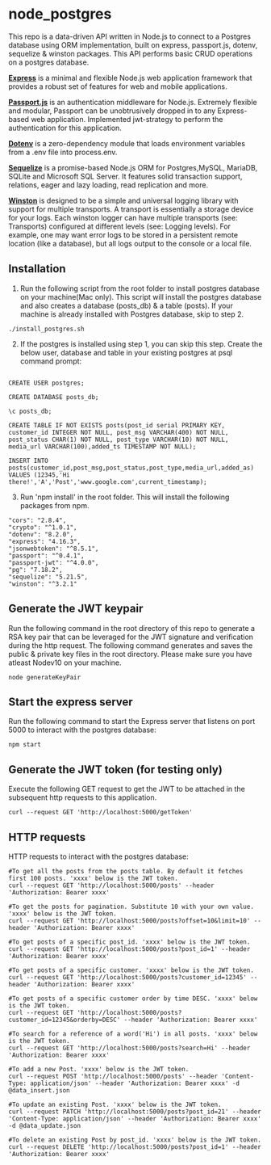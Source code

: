 # node_postgres

This repo is a data-driven API written in Node.js to connect to a Postgres database using ORM implementation, built on express, passport.js, dotenv, sequelize & winston packages. This API performs basic CRUD operations on a postgres database.

**[Express](https://expressjs.com/)** is a minimal and flexible Node.js web application framework that provides a robust set of features for web and mobile applications.

**[Passport.js](https://expressjs.com/)** is an authentication middleware for Node.js. Extremely flexible and modular, Passport can be unobtrusively dropped in to any Express-based web application. Implemented jwt-strategy to perform the authentication for this application.

__[Dotenv](https://www.npmjs.com/package/dotenv)__ is a zero-dependency module that loads environment variables from a .env file into process.env. 

**[Sequelize](https://sequelize.org/)** is a promise-based Node.js ORM for Postgres,MySQL, MariaDB, SQLite and Microsoft SQL Server. It features solid transaction support, relations, eager and lazy loading, read replication and more.

**[Winston](https://github.com/winstonjs/winston)** is designed to be a simple and universal logging library with support for multiple transports. A transport is essentially a storage device for your logs. Each winston logger can have multiple transports (see: Transports) configured at different levels (see: Logging levels). For example, one may want error logs to be stored in a persistent remote location (like a database), but all logs output to the console or a local file.

## Installation

1. Run the following script from the root folder to install postgres database on your machine(Mac only). This script will install the postgres database and also creates a database (posts_db) & a table (posts). If your machine is already installed with Postgres database, skip to step 2.

```
./install_postgres.sh
```

2. If the postgres is installed using step 1, you can skip this step. Create the below user, database and table in your existing postgres at psql command prompt:

```

CREATE USER postgres;

CREATE DATABASE posts_db;

\c posts_db;

CREATE TABLE IF NOT EXISTS posts(post_id serial PRIMARY KEY, customer_id INTEGER NOT NULL, post_msg VARCHAR(400) NOT NULL, post_status CHAR(1) NOT NULL, post_type VARCHAR(10) NOT NULL, media_url VARCHAR(100),added_ts TIMESTAMP NOT NULL);

INSERT INTO posts(customer_id,post_msg,post_status,post_type,media_url,added_as) VALUES (12345,'Hi there!','A','Post','www.google.com',current_timestamp);
```

3. Run 'npm install' in the root folder. This will install the following packages from npm.

```
"cors": "2.8.4",
"crypto": "^1.0.1",
"dotenv": "8.2.0",
"express": "4.16.3",
"jsonwebtoken": "^8.5.1",
"passport": "^0.4.1",
"passport-jwt": "^4.0.0",
"pg": "7.18.2",
"sequelize": "5.21.5",
"winston": "^3.2.1"
```

## Generate the JWT keypair

Run the following command in the root directory of this repo to generate a RSA key pair that can be leveraged for the JWT signature and verification during the http request. The following command generates and saves the public & private key files in the root directory. Please make sure you have atleast Nodev10 on your machine.

```
node generateKeyPair

```

## Start the express server

Run the following command to start the Express server that listens on port 5000 to interact with the postgres database:

```
npm start

```

## Generate the JWT token (for testing only)

Execute the following GET request to get the JWT to be attached in the subsequent http requests to this application.

```
curl --request GET 'http://localhost:5000/getToken'

```

## HTTP requests

HTTP requests to interact with the postgres database:

```
#To get all the posts from the posts table. By default it fetches first 100 posts. 'xxxx' below is the JWT token.
curl --request GET 'http://localhost:5000/posts' --header 'Authorization: Bearer xxxx'

#To get the posts for pagination. Substitute 10 with your own value. 'xxxx' below is the JWT token.
curl --request GET 'http://localhost:5000/posts?offset=10&limit=10' --header 'Authorization: Bearer xxxx'

#To get posts of a specific post_id. 'xxxx' below is the JWT token.
curl --request GET 'http://localhost:5000/posts?post_id=1' --header 'Authorization: Bearer xxxx'

#To get posts of a specific customer. 'xxxx' below is the JWT token.
curl --request GET 'http://localhost:5000/posts?customer_id=12345' --header 'Authorization: Bearer xxxx'

#To get posts of a specific customer order by time DESC. 'xxxx' below is the JWT token.
curl --request GET 'http://localhost:5000/posts?customer_id=12345&orderby=DESC' --header 'Authorization: Bearer xxxx'

#To search for a reference of a word('Hi') in all posts. 'xxxx' below is the JWT token.
curl --request GET 'http://localhost:5000/posts?search=Hi' --header 'Authorization: Bearer xxxx'

#To add a new Post. 'xxxx' below is the JWT token.
curl --request POST 'http://localhost:5000/posts' --header 'Content-Type: application/json' --header 'Authorization: Bearer xxxx' -d @data_insert.json

#To update an existing Post. 'xxxx' below is the JWT token.
curl --request PATCH 'http://localhost:5000/posts?post_id=21' --header 'Content-Type: application/json' --header 'Authorization: Bearer xxxx' -d @data_update.json

#To delete an existing Post by post_id. 'xxxx' below is the JWT token.
curl --request DELETE 'http://localhost:5000/posts?post_id=1' --header 'Authorization: Bearer xxxx'

```
